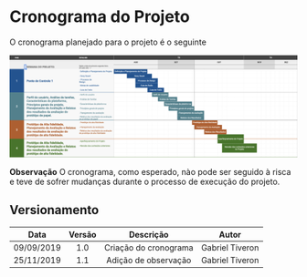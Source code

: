 # Cronograma do Projeto

O cronograma planejado para o projeto é o seguinte

![cronograma](../assets/img/cronograma.png)

**Observação** O cronograma, como esperado, nào pode ser seguido à risca e teve de sofrer mudanças durante o processo de execução do projeto.

## Versionamento

|Data|Versão|Descrição|Autor|
|:--:|:----:|:-------:|:---:|
|09/09/2019| 1.0 | Criação do cronograma | Gabriel Tiveron |
|25/11/2019| 1.1 | Adição de observação | Gabriel Tiveron |
